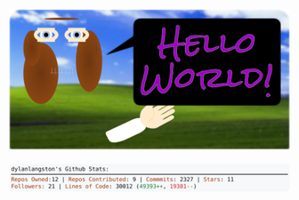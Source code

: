 <!-- 
Version 2.0.71
Built Mon Jul 08 2024 05:05:43 GMT+0000 (Coordinated Universal Time)
-->

<h1 align="center">
  <a href="https://github.com/dylanlangston/dylanlangston/tree/master/src" title="Click to View Source">
    <picture width="100%" alt="Dylan">
      <source media="(prefers-color-scheme: dark)" srcset="dylan-dark.svg?version=2.0.71">
      <img src="dylan-light.svg?version=2.0.71" alt="Dylan">
    </picture>
  </a>
</h1>

<div align="center">
  <picture width="100%" alt="Profile Info and Stats">
    <source media="(prefers-color-scheme: dark)" srcset="stats-dark.svg?version=2.0.71">
    <img src="stats-light.svg?version=2.0.71" alt="Profile Info and Stats">
  </picture>
</div>
